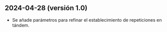
## 2024-04-28 (versión 1.0)
- Se añade parámetros para refinar el establecimiento de repeticiones en tándem.

